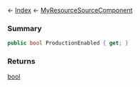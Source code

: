 ← [Index](Api-Index) ← [MyResourceSourceComponent](Sandbox.Game.EntityComponents.MyResourceSourceComponent)

### Summary

```csharp
public bool ProductionEnabled { get; }
```

### Returns

[bool](System.Boolean)

